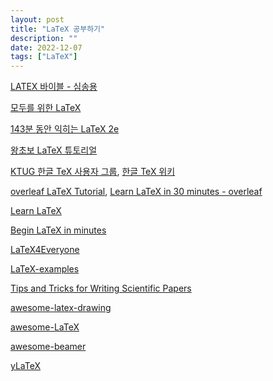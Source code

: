```yaml
---
layout: post
title: "LaTeX 공부하기"
description: ""
date: 2022-12-07
tags: ["LaTeX"]
---
```


<a href="http://www.yes24.com/Product/Goods/34709066">LATEX 바이블 - 심송용</a>

<a href="http://wiki.ktug.org/wiki/wiki.php/KTUGExtDocArchive?action=download&value=latex4all.pdf">모두를 위한 LaTeX</a>

<a href="https://github.com/KoreanTUG/lshort-ko">143분 동안 익히는 LaTeX 2e</a>

<a href="https://forestunit.tistory.com/category/%EC%99%95%EC%B4%88%EB%B3%B4%20LaTeX%20%ED%8A%9C%ED%86%A0%EB%A6%AC%EC%96%BC">왕초보 LaTeX 튜토리얼</a>

<a href="http://www.ktug.org/xe/">KTUG 한글 TeX 사용자 그룹</a>, <a href="http://wiki.ktug.org/wiki/wiki.php">한글 TeX 위키</a>

<a href="https://ko.overleaf.com/learn/latex/Tutorials">overleaf LaTeX Tutorial</a>, <a href="https://www.overleaf.com/learn/latex/Learn_LaTeX_in_30_minutes">Learn LaTeX in 30 minutes - overleaf</a>

<a href="https://www.learnlatex.org/en/">Learn LaTeX</a>

<a href="https://github.com/luong-komorebi/Begin-Latex-in-minutes">Begin LaTeX in minutes</a>

<a href="https://github.com/milaan9/LaTeX4Everyone">LaTeX4Everyone</a>

<a href="https://github.com/MartinThoma/LaTeX-examples">LaTeX-examples</a>

<a href="https://github.com/Wookai/paper-tips-and-tricks">Tips and Tricks for Writing Scientific Papers</a>

<a href="https://github.com/xinychen/awesome-latex-drawing">awesome-latex-drawing</a>

<a href="https://github.com/egeerardyn/awesome-LaTeX">awesome-LaTeX</a>

<a href="https://github.com/xinychen/awesome-beamer">awesome-beamer</a>

<a href="https://github.com/HarveySheppard/yLaTeX">yLaTeX</a>
